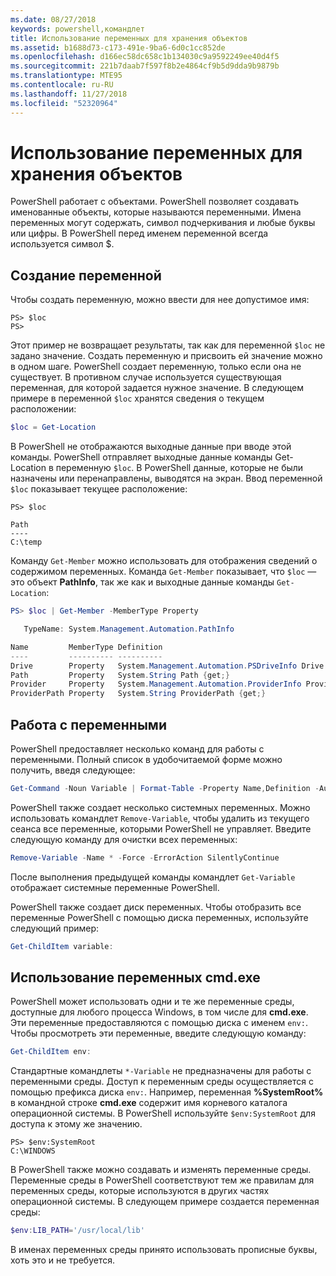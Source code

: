 ```yaml
---
ms.date: 08/27/2018
keywords: powershell,командлет
title: Использование переменных для хранения объектов
ms.assetid: b1688d73-c173-491e-9ba6-6d0c1cc852de
ms.openlocfilehash: d166ec58dc658c1b134030c9a9592249ee40d4f5
ms.sourcegitcommit: 221b7daab7f597f8b2e4864cf9b5d9dda9b9879b
ms.translationtype: MTE95
ms.contentlocale: ru-RU
ms.lasthandoff: 11/27/2018
ms.locfileid: "52320964"
---
```

# <a name="using-variables-to-store-objects"></a>Использование переменных для хранения объектов

PowerShell работает с объектами. PowerShell позволяет создавать именованные объекты, которые называются переменными.
Имена переменных могут содержать, символ подчеркивания и любые буквы или цифры. В PowerShell перед именем переменной всегда используется символ \$.

## <a name="creating-a-variable"></a>Создание переменной

Чтобы создать переменную, можно ввести для нее допустимое имя:

```
PS> $loc
PS>
```

Этот пример не возвращает результаты, так как для переменной `$loc` не задано значение. Создать переменную и присвоить ей значение можно в одном шаге. PowerShell создает переменную, только если она не существует.
В противном случае используется существующая переменная, для которой задается нужное значение. В следующем примере в переменной `$loc` хранятся сведения о текущем расположении:

```powershell
$loc = Get-Location
```

В PowerShell не отображаются выходные данные при вводе этой команды. PowerShell отправляет выходные данные команды Get-Location в переменную `$loc`. В PowerShell данные, которые не были назначены или перенаправлены, выводятся на экран. Ввод переменной `$loc` показывает текущее расположение:

```
PS> $loc

Path
----
C:\temp
```

Команду `Get-Member` можно использовать для отображения сведений о содержимом переменных. Команда `Get-Member` показывает, что `$loc` — это объект **PathInfo**, так же как и выходные данные команды `Get-Location`:

```powershell
PS> $loc | Get-Member -MemberType Property

   TypeName: System.Management.Automation.PathInfo

Name         MemberType Definition
----         ---------- ----------
Drive        Property   System.Management.Automation.PSDriveInfo Drive {get;}
Path         Property   System.String Path {get;}
Provider     Property   System.Management.Automation.ProviderInfo Provider {...
ProviderPath Property   System.String ProviderPath {get;}
```

## <a name="manipulating-variables"></a>Работа с переменными

PowerShell предоставляет несколько команд для работы с переменными. Полный список в удобочитаемой форме можно получить, введя следующее:

```powershell
Get-Command -Noun Variable | Format-Table -Property Name,Definition -AutoSize -Wrap
```

PowerShell также создает несколько системных переменных. Можно использовать командлет `Remove-Variable`, чтобы удалить из текущего сеанса все переменные, которыми PowerShell не управляет. Введите следующую команду для очистки всех переменных:

```powershell
Remove-Variable -Name * -Force -ErrorAction SilentlyContinue
```

После выполнения предыдущей команды командлет `Get-Variable` отображает системные переменные PowerShell.

PowerShell также создает диск переменных. Чтобы отобразить все переменные PowerShell с помощью диска переменных, используйте следующий пример:

```powershell
Get-ChildItem variable:
```

## <a name="using-cmdexe-variables"></a>Использование переменных cmd.exe

PowerShell может использовать одни и те же переменные среды, доступные для любого процесса Windows, в том числе для **cmd.exe**. Эти переменные предоставляются с помощью диска с именем `env:`. Чтобы просмотреть эти переменные, введите следующую команду:

```powershell
Get-ChildItem env:
```

Стандартные командлеты `*-Variable` не предназначены для работы с переменными среды. Доступ к переменным среды осуществляется с помощью префикса диска `env:`. Например, переменная **%SystemRoot%** в командной строке **cmd.exe** содержит имя корневого каталога операционной системы. В PowerShell используйте `$env:SystemRoot` для доступа к этому же значению.

```
PS> $env:SystemRoot
C:\WINDOWS
```

В PowerShell также можно создавать и изменять переменные среды. Переменные среды в PowerShell соответствуют тем же правилам для переменных среды, которые используются в других частях операционной системы. В следующем примере создается переменная среды:

```powershell
$env:LIB_PATH='/usr/local/lib'
```

В именах переменных среды принято использовать прописные буквы, хоть это и не требуется.
